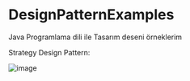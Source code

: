 # DesignPatternExamples
Java Programlama dili ile Tasarım deseni örneklerim

Strategy Design Pattern:

![image](https://user-images.githubusercontent.com/29527525/124032522-56bd4880-da01-11eb-9cd3-716362dde0e5.png)



